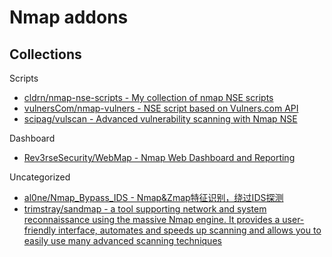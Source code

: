 # Nmap addons

## Collections

Scripts

* [cldrn/nmap-nse-scripts - My collection of nmap NSE scripts](https://github.com/cldrn/nmap-nse-scripts)
* [vulnersCom/nmap-vulners - NSE script based on Vulners.com API](https://github.com/vulnersCom/nmap-vulners)
* [scipag/vulscan - Advanced vulnerability scanning with Nmap NSE](https://github.com/scipag/vulscan)

Dashboard

* [Rev3rseSecurity/WebMap - Nmap Web Dashboard and Reporting](https://github.com/Rev3rseSecurity/WebMap)

Uncategorized

* [al0ne/Nmap_Bypass_IDS - Nmap&Zmap特征识别，绕过IDS探测](https://github.com/al0ne/Nmap_Bypass_IDS)
* [trimstray/sandmap - a tool supporting network and system reconnaissance using the massive Nmap engine. It provides a user-friendly interface, automates and speeds up scanning and allows you to easily use many advanced scanning techniques](https://github.com/trimstray/sandmap)

